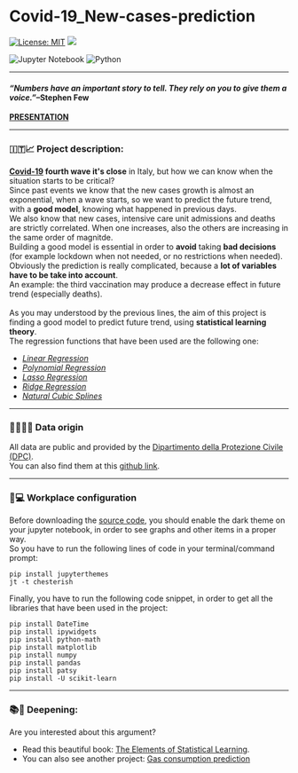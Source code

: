 <h1> Covid-19_New-cases-prediction</h1>

[![License: MIT](https://img.shields.io/badge/License-MIT-yellow.svg)](https://github.com/Amatofrancesco99/Covid-19_New-positives-prediction/blob/main/LICENSE)
![](https://komarev.com/ghpvc/?username=Covid-19New-cases-prediction&label=Views&style=plastic&color=brightgreen)

![Jupyter Notebook](https://img.shields.io/badge/jupyter-%23FA0F00.svg?style=for-the-badge&logo=jupyter&logoColor=white)
![Python](https://img.shields.io/badge/python-3670A0?style=for-the-badge&logo=python&logoColor=ffdd54)
<br>

***

<h4><em>“Numbers have an important story to tell. They rely on you to give them a voice.”</em>–Stephen Few</h4>
<a href="https://docs.google.com/presentation/d/1GxXtf65feDc7ZNtABGUt2pjF7ecDwETuKml_4s52j0Y/edit?usp=sharing"><strong>PRESENTATION</strong></a>

***

<h3>🇮🇹📈 Project description:</h3>

**[Covid-19](https://www.who.int/health-topics/coronavirus#tab=tab_1) fourth wave it's close** in Italy, but how we can know when the situation starts to be critical?
<br>
Since past events we know that the new cases growth is almost an exponential, when a wave starts, so we want to predict the future trend, with a **good model**, knowing what happened in previous days.
<br>
We also know that new cases, intensive care unit admissions and deaths are strictly correlated. When one increases, also the others are increasing in the same order of magnitde.
<br>
Building a good model is essential in order to **avoid** taking **bad decisions** (for example lockdown when not needed, or no restrictions when needed).
<br>
Obviously the prediction is really complicated, because a **lot of variables have to be take into account**.
<br>An example: the third vaccination may produce a decrease effect in future trend (especially deaths).
<br><br>
As you may understood by the previous lines, the aim of this project is finding a good model to predict future trend, using **statistical learning theory**.
<br>
The regression functions that have been used are the following one:
 *  *[Linear Regression](https://en.wikipedia.org/wiki/Linear_regression)*
 *  *[Polynomial Regression](https://en.wikipedia.org/wiki/Polynomial_regression)*
 *  *[Lasso Regression](https://en.wikipedia.org/wiki/Lasso_(statistics))*
 *  *[Ridge Regression](https://www.mygreatlearning.com/blog/what-is-ridge-regression/)*
 *  *[Natural Cubic Splines](https://towardsdatascience.com/numerical-interpolation-natural-cubic-spline-52c1157b98ac)*
 
***

<h3>💾👨🏻‍💻 Data origin </h3>

All data are public and provided by the [Dipartimento della Protezione Civile (DPC)](https://www.protezionecivile.gov.it/it/).
<br>
You can also find them at this [github link](https://github.com/pcm-dpc/COVID-19).

***

<h3> 🚀💻 Workplace configuration </h3>

Before downloading the [source code](https://github.com/Amatofrancesco99/Covid-19_New-positives-prediction/blob/main/Covid-19%20Italy%20trend.ipynb), you should enable the dark theme on your jupyter notebook, in order to see graphs and other items in a proper way.
<br>
So you have to run the following lines of code in your terminal/command prompt:
```
pip install jupyterthemes
jt -t chesterish
```

Finally, you have to run the following code snippet, in order to get all the libraries that have been used in the project:
```
pip install DateTime
pip install ipywidgets
pip install python-math
pip install matplotlib
pip install numpy
pip install pandas
pip install patsy
pip install -U scikit-learn
```

***

<h3>📚🤔 Deepening:</h3>

Are you interested about this argument? 
 * Read this beautiful book: [The Elements of Statistical Learning](https://web.stanford.edu/~hastie/Papers/ESLII.pdf).
 * You can also see another project: [Gas consumption prediction](https://github.com/Amatofrancesco99/Gas_consumption-prediction)
